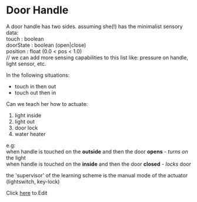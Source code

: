 Door Handle
=========== 

A door handle has two sides.
assuming she(!) has the minimalist sensory data:
<br/>
touch : boolean
<br/>
doorState : boolean (open|close)
<br/>
position : float (0.0 < pos < 1.0)
<br/>
// we can add more sensing capabilities to this list like: pressure on handle, light sensor, etc.

In the following situations:

* touch in then out
* touch out then in

Can we teach her how to actuate: 

1. light inside
2. light out
3. door lock
4. water heater

e.g:<br/>
when handle is touched on the **outside** and then the door **opens** - *turns on* the light<br/>
when handle is touched on the **inside** and then the door **closed** - *locks* door

the 'supervisor' of the learning scheme is the manual mode of the actuator (lightswitch, key-lock)


Click [here](http://prose.io/#eranws/behaviour/blob/master/behavior.md) to Edit
